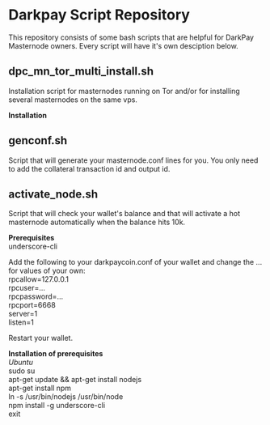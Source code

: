 # Darkpay Script Repository  
This repository consists of some bash scripts that are helpful for DarkPay Masternode owners. Every script will have it's own desciption below.  

## dpc_mn_tor_multi_install.sh  
Installation script for masternodes running on Tor and/or for installing several masternodes on the same vps. 

**Installation**  

## genconf.sh  
Script that will generate your masternode.conf lines for you. You only need to add the collateral transaction id and output id.  

## activate_node.sh  
Script that will check your wallet's balance and that will activate a hot masternode automatically when the balance hits 10k.  

**Prerequisites**  
underscore-cli  

Add the following to your darkpaycoin.conf of your wallet and change the ... for values of your own:  
rpcallow=127.0.0.1  
rpcuser=...  
rpcpassword=...  
rpcport=6668  
server=1  
listen=1  

Restart your wallet.  

**Installation of prerequisites**  
*Ubuntu*  
    sudo su  
    apt-get update && apt-get install nodejs  
    apt-get install npm  
    ln -s /usr/bin/nodejs /usr/bin/node  
    npm install -g underscore-cli  
    exit  
